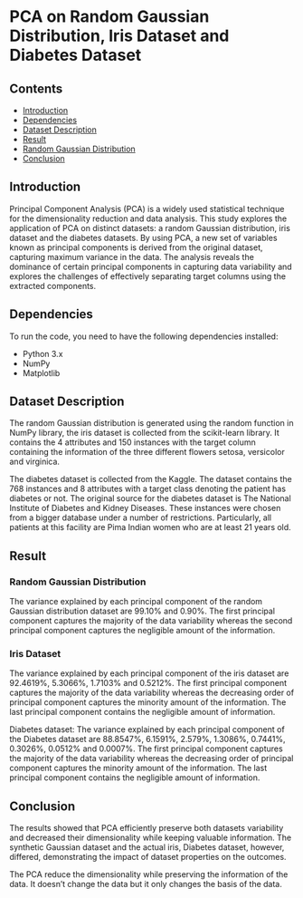 # PCA on Random Gaussian Distribution, Iris Dataset and Diabetes Dataset

## Contents

- [Introduction](#introduction)
- [Dependencies](#dependencies)
- [Dataset Description](#dataset-description)
- [Result](#result)
- [Random Gaussian Distribution](#random-gaussian-distribution)
- [Conclusion](#conclusion)

## Introduction

Principal Component Analysis (PCA) is a widely used statistical technique for the dimensionality reduction and data analysis. This study explores the application of PCA on distinct datasets: a random Gaussian distribution, iris dataset and the diabetes datasets. By using PCA, a new set of variables known as principal components is derived from the original dataset, capturing maximum variance in the data. The analysis reveals the dominance of certain principal components in capturing data variability and explores the challenges of effectively separating target columns using the extracted components.

## Dependencies

To run the code, you need to have the following dependencies installed:
- Python 3.x
- NumPy
- Matplotlib

## Dataset Description

The random Gaussian distribution is generated using the random function in NumPy library, the iris dataset is collected from the scikit-learn library. It contains the 4 attributes and 150 instances with the target column containing the information of the three different flowers setosa, versicolor and virginica.

The diabetes dataset is collected from the Kaggle. The dataset contains the 768 instances and 8 attributes with a target class denoting the patient has diabetes or not. The original source for the diabetes dataset is The National Institute of Diabetes and Kidney Diseases. These instances were chosen from a bigger database under a number of restrictions. Particularly, all patients at this facility are Pima Indian women who are at least 21 years old.

## Result

### Random Gaussian Distribution
The variance explained by each principal component of the random Gaussian distribution dataset are 99.10% and 0.90%. The first principal component captures the majority of the data variability whereas the second principal component captures the negligible amount of the information.

### Iris Dataset 
The variance explained by each principal
component of the iris dataset are 92.4619%, 5.3066%,
1.7103% and 0.5212%. The first principal component
captures the majority of the data variability whereas the
decreasing order of principal component captures the
minority amount of the information. The last principal
component contains the negligible amount of information.

Diabetes dataset: The variance explained by each principal
component of the Diabetes dataset are 88.8547%, 6.1591%,
2.579%, 1.3086%, 0.7441%, 0.3026%, 0.0512% and
0.0007%. The first principal component captures the
majority of the data variability whereas the decreasing order
of principal component captures the minority amount of the
information. The last principal component contains the
negligible amount of information.

## Conclusion

The results showed that PCA
efficiently preserve both datasets variability and decreased
their dimensionality while keeping valuable information. The
synthetic Gaussian dataset and the actual iris, Diabetes dataset,
however, differed, demonstrating the impact of dataset
properties on the outcomes.

The PCA reduce the dimensionality while preserving the
information of the data. It doesn’t change the data but it only
changes the basis of the data.
